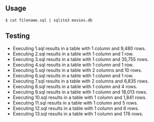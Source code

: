 

## Usage
```
$ cat filename.sql | sqlite3 movies.db
```
## Testing
- Executing 1.sql results in a table with 1 column and 9,480 rows.
- Executing 2.sql results in a table with 1 column and 1 row.
- Executing 3.sql results in a table with 1 column and 35,755 rows.
- Executing 4.sql results in a table with 1 column and 1 row.
- Executing 5.sql results in a table with 2 columns and 10 rows.
- Executing 6.sql results in a table with 1 column and 1 row.
- Executing 7.sql results in a table with 2 columns and 6,835 rows.
- Executing 8.sql results in a table with 1 column and 4 rows.
- Executing 9.sql results in a table with 1 column and 18,013 rows.
- Executing 10.sql results in a table with 1 column and 1,841 rows.
- Executing 11.sql results in a table with 1 column and 5 rows.
- Executing 12.sql results in a table with 1 column and 6 rows.
- Executing 13.sql results in a table with 1 column and 176 rows.
